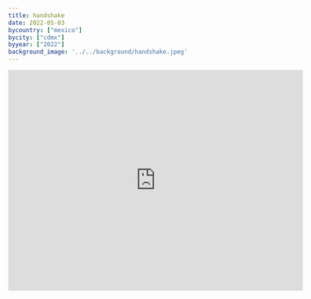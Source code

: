 ```yaml
---
title: handshake
date: 2022-05-03
bycountry: ["mexico"]
bycity: ["cdmx"]
byyear: ["2022"]
background_image: '../../background/handshake.jpeg'
---
```


<iframe src="https://www.google.com/maps/embed?pb=!1m18!1m12!1m3!1d3762.722724848623!2d-99.16744792400034!3d19.424382640941676!2m3!1f0!2f0!3f0!3m2!1i1024!2i768!4f13.1!3m3!1m2!1s0x85d20342d2e0fb53%3A0xc3cdda752336b9df!2sHandshake%20Speakeasy!5e0!3m2!1sen!2sus!4v1701980539221!5m2!1sen!2sus" width="600" height="450" style="border:0;" allowfullscreen="" loading="lazy" referrerpolicy="no-referrer-when-downgrade"></iframe>